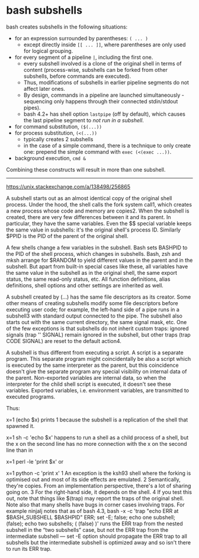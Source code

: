 # bash subshells

bash creates subshells in the following situations:
- for an expression surrounded by parentheses: `( ... )`
  - except directly inside `[[ ... ]]`, where parentheses are only used for 
    logical grouping.
- for every segment of a pipeline `|`, including the first one.
  - every subshell involved is a clone of the original shell in terms of content
    (process-wise, subshells can be forked from other subshells, before commands 
    are executed). 
  - Thus, modifications of subshells in earlier pipeline segments do not affect 
    later ones. 
  - By design, commands in a pipeline are launched simultaneously - sequencing 
    only happens through their connected stdin/stdout pipes). 
  - bash 4.2+ has shell option `lastpipe` (off by default), which causes the 
    last pipeline segment to _not run in a subshell_.
- for command substitution, `($(...))`
- for process substitution, `(<(...))`
  - typically creates 2 subshells
  - in the case of a simple command, there is a technique to only create one: 
    prepend the simple command with `exec (<(exec ...))`.
- background execution, `cmd &`

Combining these constructs will result in more than one subshell.

---

https://unix.stackexchange.com/a/138498/256865

A subshell starts out as an almost identical copy of the original shell process. Under the hood, the shell calls the fork system call1, which creates a new process whose code and memory are copies2. When the subshell is created, there are very few differences between it and its parent. In particular, they have the same variables. Even the $$ special variable keeps the same value in subshells: it's the original shell's process ID. Similarly $PPID is the PID of the parent of the original shell.

A few shells change a few variables in the subshell. Bash sets BASHPID to the PID of the shell process, which changes in subshells. Bash, zsh and mksh arrange for $RANDOM to yield different values in the parent and in the subshell. But apart from built-in special cases like these, all variables have the same value in the subshell as in the original shell, the same export status, the same read-only status, etc. All function definitions, alias definitions, shell options and other settings are inherited as well.

A subshell created by (…) has the same file descriptors as its creator. Some other means of creating subshells modify some file descriptors before executing user code; for example, the left-hand side of a pipe runs in a subshell3 with standard output connected to the pipe. The subshell also starts out with the same current directory, the same signal mask, etc. One of the few exceptions is that subshells do not inherit custom traps: ignored signals (trap '' SIGNAL) remain ignored in the subshell, but other traps (trap CODE SIGNAL) are reset to the default action4.

A subshell is thus different from executing a script. A script is a separate program. This separate program might coincidentally be also a script which is executed by the same interpreter as the parent, but this coincidence doesn't give the separate program any special visibility on internal data of the parent. Non-exported variables are internal data, so when the interpreter for the child shell script is executed, it doesn't see these variables. Exported variables, i.e. environment variables, are transmitted to executed programs.

Thus:

x=1
(echo $x)
prints 1 because the subshell is a replication of the shell that spawned it.

x=1
sh -c 'echo $x'
happens to run a shell as a child process of a shell, but the x on the second line has no more connection with the x on the second line than in

x=1
perl -le 'print $x'
or

x=1
python -c 'print x'
1 An exception is the ksh93 shell where the forking is optimised out and most of its side effects are emulated. 
2 Semantically, they're copies. From an implementation perspective, there's a lot of sharing going on. 
3 For the right-hand side, it depends on the shell. 
4 If you test this out, note that things like $(trap) may report the traps of the original shell. Note also that many shells have bugs in corner cases involving traps. For example ninjalj notes that as of bash 4.3, bash -x -c 'trap "echo ERR at \$BASH_SUBSHELL \$BASHPID" ERR; set -E; false; echo one subshell; (false); echo two subshells; ( (false) )' runs the ERR trap from the nested subshell in the “two subshells” case, but not the ERR trap from the intermediate subshell — set -E option should propagate the ERR trap to all subshells but the intermediate subshell is optimized away and so isn't there to run its ERR trap.